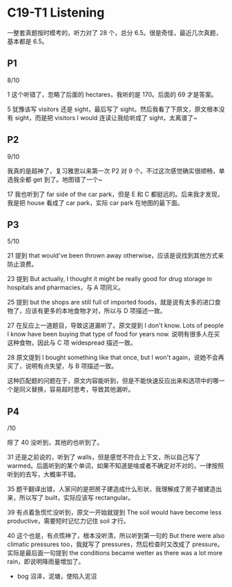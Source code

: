 # C19-T1 Listening

一整套真题按时模考的，听力对了 28 个，总分 6.5。很是奇怪，最近几次真题，基本都是 6.5。

## P1

8/10

1 这个听错了，忽略了后面的 hectares，我听的是 170。后面的 69 才是答案。

5 犹豫该写 visitors 还是 sight，最后写了 sight。然后我看了下原文，原文根本没有 sight，而是把 visitors I would 连读让我给听成了 sight，太离谱了~

## P2

9/10

我真的是超神了，复习雅思以来第一次 P2 对 9 个。不过这次感觉确实很顺畅，单选我全都 get 到了。地图错了一个~

17 我也听到了 far side of the car park，但是 E 和 C 都挺远的。后来我才发现，我是把 house 看成了 car park，实际 car park 在地图的最下面。

## P3

5/10

21 提到 that would've been thrown away otherwise，应该是说找到其他方式来防止浪费。

23 提到 But actually, I thought it might be really good for drug storage in hospitals and pharmacies，与 A 项同义。

25 提到 but the shops are still full of imported foods，就是说有太多的进口食物了，应该有更多的本地食物才对，所以与 D 项描述一致。

27 在反应上一道题目，导致这道漏听了。原文提到 I don't know. Lots of people I know have been buying that type of food for years now. 说明有很多人在买这种食物，因此与 C 项 widespread 描述一致。

28 原文提到 I bought something like that once, but I won't again，说她不会再买了，说明有点失望，与 B 项描述一致。

这种匹配题的问题在于，原文内容能听到，但是不能快速反应出来和选项中的哪一个是同义替换，容易超时思考，导致其他漏听。

## P4

/10

除了 40 没听到，其他的也听到了。

31 还是之前说的，听到了 walls，但是感觉不符合上下文，所以自己写了 warmed。后面听到的某个单词，如果不知道是啥或者不确定对不对的，一律按照听到的去写，大概率不错。

35 题干翻译出错，人家问的是把房子建造成什么形状，我理解成了房子被建造出来，所以写了 built，实际应该写 rectangular。

39 有点着急慌忙没听到，原文一开始就提到 The soil would have become less productive，需要短时记忆力记住 soil 才行。

40 这个也是，有点慌神了，根本没听清，所以听到第一句的 But there were also climatic pressures too，我就写了 pressures，然后检查时又改成了 pressure。实际是最后面一句提到 the conditions became wetter as there was a lot more rain，即说明降雨量增加了。

- bog 沼泽，泥塘，使陷入泥沼
